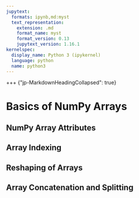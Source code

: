 ```yaml
---
jupytext:
  formats: ipynb,md:myst
  text_representation:
    extension: .md
    format_name: myst
    format_version: 0.13
    jupytext_version: 1.16.1
kernelspec:
  display_name: Python 3 (ipykernel)
  language: python
  name: python3
---
```


+++ {"jp-MarkdownHeadingCollapsed": true}

# Basics of NumPy Arrays


## NumPy Array Attributes

## Array Indexing

## Reshaping of Arrays

## Array Concatenation and Splitting

<!-- ```{code-cell} ipython3

```
 -->
